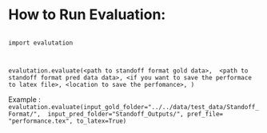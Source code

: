 How to Run Evaluation:
======


```

import evalutation



evalutation.evaluate(<path to standoff format gold data>,  <path to standoff format pred data data>, <if you want to save the performace to latex file>, <location to save the perfomance>, )

```

Example : `evalutation.evaluate(input_gold_folder="../../data/test_data/Standoff_Format/",  input_pred_folder="Standoff_Outputs/", pref_file= "performance.tex", to_latex=True)`


